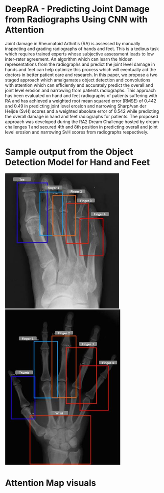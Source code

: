 # DeepRA - Predicting Joint Damage from Radiographs Using CNN with Attention
Joint damage in Rheumatoid Arthritis (RA) is assessed by manually inspecting and grading radiographs of hands and feet. This is a tedious task which requires trained experts
whose subjective assessment leads to low inter-rater agreement. An algorithm which can learn the hidden representations from the radiographs and predict the joint level damage
in hands and feet can help optimize this process which will eventually aid the doctors in better patient care and research. In this paper, we propose a two staged approach which
amalgamates object detection and convolutions with attention which can efficiently and accurately predict the overall and joint level erosion and narrowing from patients radiographs.
This approach has been evaluated on hand and feet radiographs of patients suffering with RA and has achieved a weighted root mean squared error (RMSE) of 0.442 and 0.49 in predicting joint level erosion and narrowing Sharp/van der Heijde (SvH) scores and a weighted absolute error of
0.542 while predicting the overall damage in hand and feet radiographs for patients. The proposed approach was developed during the RA2 Dream Challenge hosted by dream challenges
1 and secured 4th and 8th position in predicting overall and joint level erosion and narrowing SvH scores from radiographs respectively.

# Sample output from the Object Detection Model for Hand and Feet
![alt text](https://github.com/NC717/DeepRA/blob/main/images/Final_foot_annotation.JPG?raw=true "Fingers detected in feet radiographs")
![alt text](https://github.com/NC717/DeepRA/blob/main/images/Final_hand_annotation.JPG?raw=true "Fingers/Wrist detected in hand radiographs")

# Attention Map visuals
